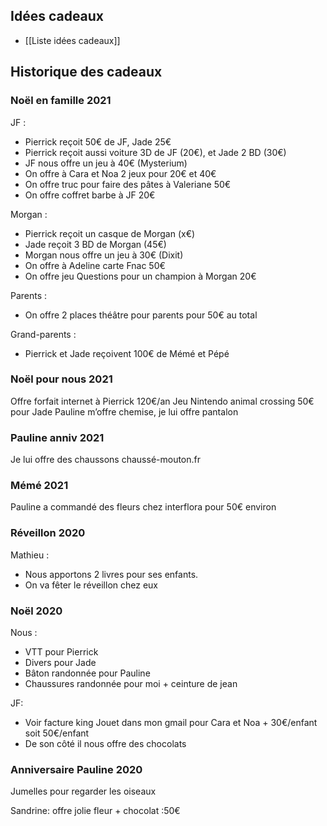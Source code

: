 ## Idées cadeaux

- [[Liste idées cadeaux]]


## Historique des cadeaux

### Noël en famille 2021

JF :
- Pierrick reçoit 50€ de JF, Jade 25€
- Pierrick reçoit aussi voiture 3D de JF (20€), et Jade 2 BD (30€)
- JF nous offre un jeu à 40€ (Mysterium)
- On offre à Cara et Noa 2 jeux pour 20€ et 40€
- On offre truc pour faire des pâtes à Valeriane 50€
- On offre coffret barbe à JF 20€

Morgan :
- Pierrick reçoit un casque de Morgan (x€)
- Jade reçoit 3 BD de Morgan (45€)
- Morgan nous offre un jeu à 30€ (Dixit)
- On offre à Adeline carte Fnac 50€
- On offre jeu Questions pour un champion à Morgan 20€

Parents :
- On offre 2 places théâtre pour parents pour 50€ au total

Grand-parents :
- Pierrick et Jade reçoivent 100€ de Mémé et Pépé

### Noël pour nous 2021
Offre forfait internet à Pierrick 120€/an
Jeu Nintendo animal crossing 50€ pour Jade
Pauline m’offre chemise, je lui offre pantalon

### Pauline anniv 2021
Je lui offre des chaussons chaussé-mouton.fr

### Mémé 2021
Pauline a commandé des fleurs chez interflora pour 50€ environ

### Réveillon 2020
Mathieu :
- Nous apportons 2 livres pour ses enfants.
- On va fêter le réveillon chez eux

### Noël 2020
Nous :
- VTT pour Pierrick
- Divers pour Jade
- Bâton randonnée pour Pauline
- Chaussures randonnée pour moi + ceinture de jean

JF:
- Voir facture king Jouet dans mon gmail pour Cara et Noa + 30€/enfant soit 50€/enfant
- De son côté il nous offre des chocolats


### Anniversaire Pauline 2020

Jumelles pour regarder les oiseaux

Sandrine: offre jolie fleur + chocolat :50€